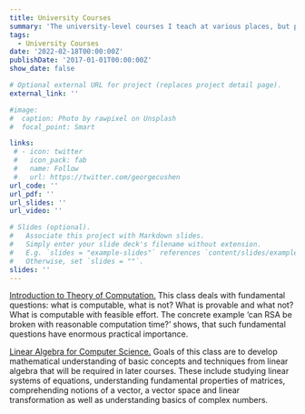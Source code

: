 ```yaml
---
title: University Courses
summary: 'The university-level courses I teach at various places, but primarily at Kutaisi International University.'
tags:
  - University Courses
date: '2022-02-18T00:00:00Z'
publishDate: '2017-01-01T00:00:00Z'
show_date: false

# Optional external URL for project (replaces project detail page).
external_link: ''

#image:
#  caption: Photo by rawpixel on Unsplash
#  focal_point: Smart

links:
 # - icon: twitter
 #   icon_pack: fab
 #   name: Follow
 #   url: https://twitter.com/georgecushen
url_code: ''
url_pdf: ''
url_slides: ''
url_video: ''

# Slides (optional).
#   Associate this project with Markdown slides.
#   Simply enter your slide deck's filename without extension.
#   E.g. `slides = "example-slides"` references `content/slides/example-slides.md`.
#   Otherwise, set `slides = ""`.
slides: ''
---
```

 
<a href="/teaching/courses/itc">Introduction to Theory of Computation.</a> 
This class deals with fundamental questions: what is computable, 
what is not? What is provable and what not? What is computable 
with feasible effort. The concrete example ‘can RSA be broken with 
reasonable computation time?’ shows, that such fundamental 
questions have enormous practical importance.

<a href="/teaching/courses/LACS/lacs.md">Linear Algebra for Computer Science.</a> Goals of this class are to develop mathematical understanding of basic concepts and techniques from linear algebra that will be required in later courses. These include studying linear systems of equations, understanding fundamental properties of matrices, comprehending notions of a vector, a vector space and linear transformation as well as understanding basics of complex numbers.


